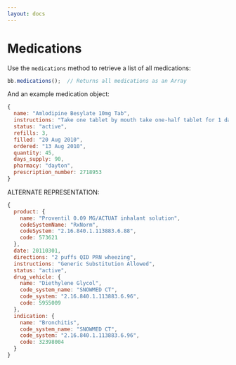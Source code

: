 ```yaml
---
layout: docs
---
```


# Medications

Use the `medications` method to retrieve a list of all medications:

```javascript
bb.medications();  // Returns all medications as an Array
```

And an example medication object:

```javascript
{
  name: "Amlodipine Besylate 10mg Tab",
  instructions: "Take one tablet by mouth take one-half tablet for 1 day. Avoid grapefruit juice.",
  status: "active",
  refills: 3,
  filled: "20 Aug 2010",
  ordered: "13 Aug 2010",
  quantity: 45,
  days_supply: 90,
  pharmacy: "dayton",
  prescription_number: 2718953
}
```

ALTERNATE REPRESENTATION:

```javascript
{
  product: {
    name: "Proventil 0.09 MG/ACTUAT inhalant solution",
    codeSystemName: "RxNorm",
    codeSystem: "2.16.840.1.113883.6.88",
    code: 573621
  },
  date: 20110301,
  directions: "2 puffs QID PRN wheezing",
  instructions: "Generic Substitution Allowed",
  status: "active",
  drug_vehicle: {
    name: "Diethylene Glycol",
    code_system_name: "SNOWMED CT",
    code_system: "2.16.840.1.113883.6.96",
    code: 5955009
  },
  indication: {
    name: "Bronchitis",
    code_system_name: "SNOWMED CT",
    code_system: "2.16.840.1.113883.6.96",
    code: 32398004
  }
}
```




<!-- 
## Filters

```javascript
bb.medications({
  from: 2010,
  to: 2013,
  name: "amlodipine",
  status: "active",
  pharmacy: "dayton",
  refills: "<5",
  sortBy: "date"
});
```
-->












